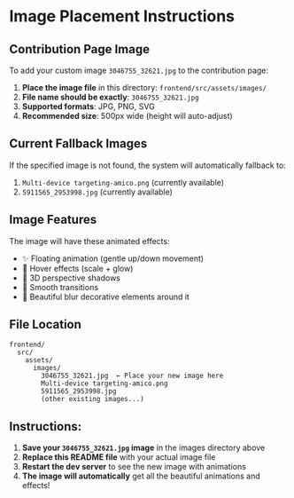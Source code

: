 # Image Placement Instructions

## Contribution Page Image

To add your custom image `3046755_32621.jpg` to the contribution page:

1. **Place the image file** in this directory: `frontend/src/assets/images/`
2. **File name should be exactly**: `3046755_32621.jpg`
3. **Supported formats**: JPG, PNG, SVG
4. **Recommended size**: 500px wide (height will auto-adjust)

## Current Fallback Images

If the specified image is not found, the system will automatically fallback to:
1. `Multi-device targeting-amico.png` (currently available)
2. `5911565_2953998.jpg` (currently available)

## Image Features

The image will have these animated effects:
- ✨ Floating animation (gentle up/down movement)
- 🎯 Hover effects (scale + glow)
- 💫 3D perspective shadows
- 🌟 Smooth transitions
- 🎨 Beautiful blur decorative elements around it

## File Location
```
frontend/
  src/
    assets/
      images/
        3046755_32621.jpg  ← Place your new image here
        Multi-device targeting-amico.png
        5911565_2953998.jpg
        (other existing images...)
```

## Instructions:
1. **Save your `3046755_32621.jpg` image** in the images directory above
2. **Replace this README file** with your actual image file
3. **Restart the dev server** to see the new image with animations
4. **The image will automatically** get all the beautiful animations and effects! 